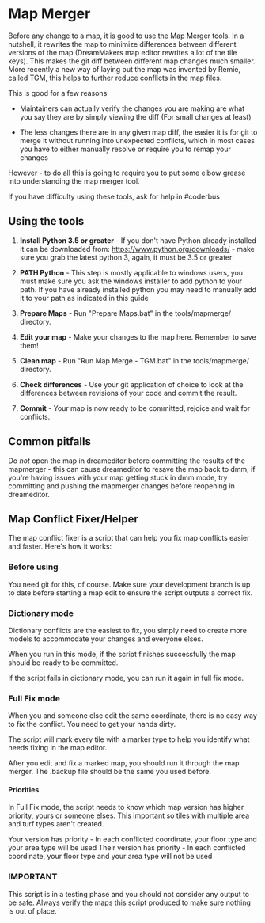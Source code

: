 # Map Merger

Before any change to a map, it is good to use the Map Merger tools. In a nutshell, it rewrites the map to minimize differences between different versions of the map (DreamMakers map editor rewrites a lot of the tile keys). This makes the git diff between different map changes much smaller. More recently a new way of laying out the map was invented by Remie, called TGM, this helps to further reduce conflicts in the map files.

This is good for a few reasons

- Maintainers can actually verify the changes you are making are what you say they are by simply viewing the diff (For small changes at least)

- The less changes there are in any given map diff, the easier it is for git to merge it without running into unexpected conflicts, which in most cases you have to either manually resolve or require you to remap your changes

However - to do all this is going to require you to put some elbow grease into understanding the map merger tool.

If you have difficulty using these tools, ask for help in #coderbus

## Using the tools

1. **Install Python 3.5 or greater** - If you don't have Python already installed it can be downloaded from: https://www.python.org/downloads/ - make sure you grab the latest python 3, again, it must be 3.5 or greater 

2. **PATH Python** - This step is mostly applicable to windows users, you must make sure you ask the windows installer to add python to your path. If you have already installed python you may need to manually add it to your path as indicated in this guide 

3. **Prepare Maps** - Run "Prepare Maps.bat" in the tools/mapmerge/ directory. 
4. **Edit your map** - Make your changes to the map here. Remember to save them! 
5. **Clean map** - Run "Run Map Merge - TGM.bat" in the tools/mapmerge/ directory. 
6. **Check differences** - Use your git application of choice to look at the differences between revisions of your code and commit the result. 
7. **Commit** - Your map is now ready to be committed, rejoice and wait for conflicts.

## Common pitfalls

Do *not* open the map in dreameditor before committing the results of the mapmerger - this can cause dreameditor to resave the map back to dmm, if you're having issues with your map getting stuck in dmm mode, try committing and pushing the mapmerger changes before reopening in dreameditor.

## Map Conflict Fixer/Helper

The map conflict fixer is a script that can help you fix map conflicts easier and faster. Here's how it works:

### Before using

You need git for this, of course. Make sure your development branch is up to date before starting a map edit to ensure the script outputs a correct fix.

### Dictionary mode

Dictionary conflicts are the easiest to fix, you simply need to create more models to accommodate your changes and everyone elses.

When you run in this mode, if the script finishes successfully the map should be ready to be committed.

If the script fails in dictionary mode, you can run it again in full fix mode.

### Full Fix mode

When you and someone else edit the same coordinate, there is no easy way to fix the conflict. You need to get your hands dirty.

The script will mark every tile with a marker type to help you identify what needs fixing in the map editor.

After you edit and fix a marked map, you should run it through the map merger. The .backup file should be the same you used before.

#### Priorities

In Full Fix mode, the script needs to know which map version has higher priority, yours or someone elses. This important so tiles with multiple area and turf types aren't created.

Your version has priority - In each conflicted coordinate, your floor type and your area type will be used Their version has priority - In each conflicted coordinate, your floor type and your area type will not be used

### IMPORTANT

This script is in a testing phase and you should not consider any output to be safe. Always verify the maps this script produced to make sure nothing is out of place.
